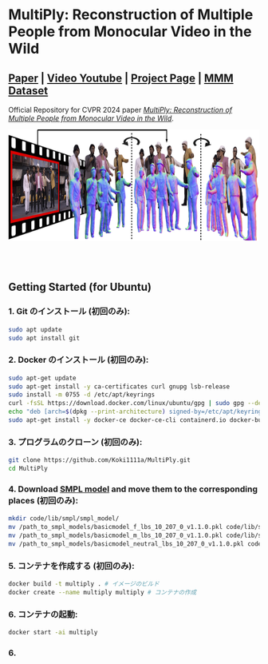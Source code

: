 # MultiPly: Reconstruction of Multiple People from Monocular Video in the Wild

## [Paper](https://arxiv.org/pdf/2406.01595) | [Video Youtube](https://youtu.be/r9giQPUp1Gw) | [Project Page](https://eth-ait.github.io/MultiPly/) | [MMM Dataset](https://multiply.ait.ethz.ch/)


Official Repository for CVPR 2024 paper [*MultiPly: Reconstruction of Multiple People from Monocular Video in the Wild*](). 
<p align="center">
<img src="resources/teaser.png" width="800" height="223"/> 
</p>

<br><br>

## Getting Started (for Ubuntu)

### 1. Git のインストール (初回のみ):
```bash
sudo apt update
sudo apt install git
```

### 2. Docker のインストール (初回のみ):
```bash
sudo apt-get update
sudo apt-get install -y ca-certificates curl gnupg lsb-release
sudo install -m 0755 -d /etc/apt/keyrings
curl -fsSL https://download.docker.com/linux/ubuntu/gpg | sudo gpg --dearmor -o /etc/apt/keyrings/docker.gpg
echo "deb [arch=$(dpkg --print-architecture) signed-by=/etc/apt/keyrings/docker.gpg] https://download.docker.com/linux/ubuntu $(lsb_release -cs) stable" | sudo tee /etc/apt/sources.list.d/docker.list > /dev/null
sudo apt-get install -y docker-ce docker-ce-cli containerd.io docker-buildx-plugin docker-compose-plugin
```

### 3. プログラムのクローン (初回のみ):
```bash
git clone https://github.com/Koki1111a/MultiPly.git
cd MultiPly
```

### 4. Download [SMPL model](https://download.is.tue.mpg.de/download.php?domain=smpl&sfile=SMPL_python_v.1.1.0.zip) and move them to the corresponding places (初回のみ):
```bash
mkdir code/lib/smpl/smpl_model/
mv /path_to_smpl_models/basicmodel_f_lbs_10_207_0_v1.1.0.pkl code/lib/smpl/smpl_model/SMPL_FEMALE.pkl
mv /path_to_smpl_models/basicmodel_m_lbs_10_207_0_v1.1.0.pkl code/lib/smpl/smpl_model/SMPL_MALE.pkl
mv /path_to_smpl_models/basicmodel_neutral_lbs_10_207_0_v1.1.0.pkl code/lib/smpl/smpl_model/SMPL_NEUTRAL.pkl
```

### 5. コンテナを作成する (初回のみ):
```bash
docker build -t multiply . # イメージのビルド
docker create --name multiply multiply # コンテナの作成
```

### 6. コンテナの起動:
```bash
docker start -ai multiply
```

### 6. 